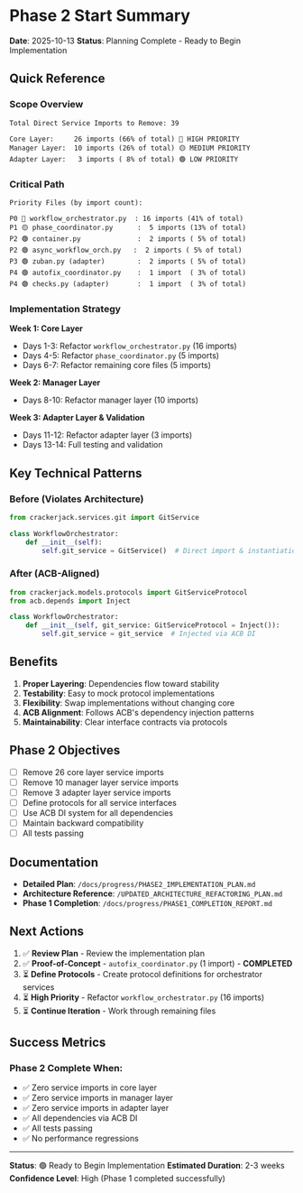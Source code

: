 # Phase 2 Start Summary

**Date**: 2025-10-13
**Status**: Planning Complete - Ready to Begin Implementation

## Quick Reference

### Scope Overview

```
Total Direct Service Imports to Remove: 39

Core Layer:     26 imports (66% of total) 🔴 HIGH PRIORITY
Manager Layer:  10 imports (26% of total) 🟡 MEDIUM PRIORITY
Adapter Layer:   3 imports ( 8% of total) 🟢 LOW PRIORITY
```

### Critical Path

```
Priority Files (by import count):

P0 🔴 workflow_orchestrator.py  : 16 imports (41% of total)
P1 🟡 phase_coordinator.py      :  5 imports (13% of total)
P2 🟢 container.py              :  2 imports ( 5% of total)
P2 🟢 async_workflow_orch.py   :  2 imports ( 5% of total)
P3 🟢 zuban.py (adapter)        :  2 imports ( 5% of total)
P4 🟢 autofix_coordinator.py    :  1 import  ( 3% of total)
P4 🟢 checks.py (adapter)       :  1 import  ( 3% of total)
```

### Implementation Strategy

**Week 1: Core Layer**
- Days 1-3: Refactor `workflow_orchestrator.py` (16 imports)
- Days 4-5: Refactor `phase_coordinator.py` (5 imports)
- Days 6-7: Refactor remaining core files (5 imports)

**Week 2: Manager Layer**
- Days 8-10: Refactor manager layer (10 imports)

**Week 3: Adapter Layer & Validation**
- Days 11-12: Refactor adapter layer (3 imports)
- Days 13-14: Full testing and validation

## Key Technical Patterns

### Before (Violates Architecture)
```python
from crackerjack.services.git import GitService

class WorkflowOrchestrator:
    def __init__(self):
        self.git_service = GitService()  # Direct import & instantiation
```

### After (ACB-Aligned)
```python
from crackerjack.models.protocols import GitServiceProtocol
from acb.depends import Inject

class WorkflowOrchestrator:
    def __init__(self, git_service: GitServiceProtocol = Inject()):
        self.git_service = git_service  # Injected via ACB DI
```

## Benefits

1. **Proper Layering**: Dependencies flow toward stability
2. **Testability**: Easy to mock protocol implementations
3. **Flexibility**: Swap implementations without changing core
4. **ACB Alignment**: Follows ACB's dependency injection patterns
5. **Maintainability**: Clear interface contracts via protocols

## Phase 2 Objectives

- [ ] Remove 26 core layer service imports
- [ ] Remove 10 manager layer service imports
- [ ] Remove 3 adapter layer service imports
- [ ] Define protocols for all service interfaces
- [ ] Use ACB DI system for all dependencies
- [ ] Maintain backward compatibility
- [ ] All tests passing

## Documentation

- **Detailed Plan**: `/docs/progress/PHASE2_IMPLEMENTATION_PLAN.md`
- **Architecture Reference**: `/UPDATED_ARCHITECTURE_REFACTORING_PLAN.md`
- **Phase 1 Completion**: `/docs/progress/PHASE1_COMPLETION_REPORT.md`

## Next Actions

1. ✅ **Review Plan** - Review the implementation plan
2. ✅ **Proof-of-Concept** - `autofix_coordinator.py` (1 import) - **COMPLETED**
3. ⏳ **Define Protocols** - Create protocol definitions for orchestrator services
4. ⏳ **High Priority** - Refactor `workflow_orchestrator.py` (16 imports)
5. ⏳ **Continue Iteration** - Work through remaining files

## Success Metrics

### Phase 2 Complete When:
- ✅ Zero service imports in core layer
- ✅ Zero service imports in manager layer
- ✅ Zero service imports in adapter layer
- ✅ All dependencies via ACB DI
- ✅ All tests passing
- ✅ No performance regressions

---

**Status**: 🟢 Ready to Begin Implementation
**Estimated Duration**: 2-3 weeks
**Confidence Level**: High (Phase 1 completed successfully)
